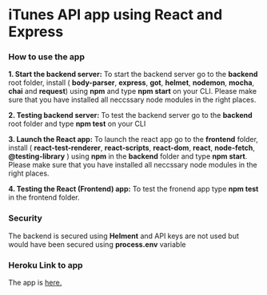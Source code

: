 # iTunes API app using React and Express

### How to use the app

**1. Start the backend server:**
To start the backend server go to the **backend** root folder, install ( **body-parser**, **express**, **got**, **helmet**, **nodemon**, **mocha**, **chai** and **request**)
using **npm** and type **npm start** on your CLI. Please make sure that
you have installed all neccssary node modules in the right places.


**2. Testing backend server:**
To test the backend server go to the **backend** root folder and type **npm test** on your CLI

**3. Launch the React app:**
To launch the react app go to the **frontend** folder, install ( **react-test-renderer**, **react-scripts**, **react-dom**, **react**, **node-fetch**, **@testing-library** )
using **npm** in the **backend** folder and type **npm start**. Please make sure that
you have installed all neccssary node modules in the right places.

**4. Testing the React (Frontend) app:**
To test the fronend app type **npm test** in the frontend folder.

### Security

The backend is secured using **Helment** and API keys are not used but would have been secured using **process.env** variable

### Heroku Link to app

The app is [here.]( https://tk-itunes-app.herokuapp.com/ )
